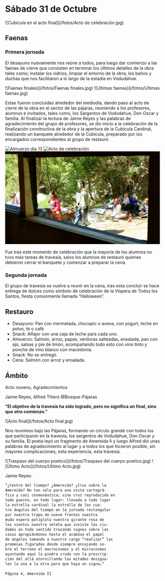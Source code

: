 # Sábado 31 de Octubre
![Cubícula en el acto final](i/fotos/Acto de celebración.jpg)

## Faenas

### Primera jornada

El desayuno nuevamente nos reúne a todos, para luego dar comienzo a las faenas de cierre que consisten en terminar los últimos detalles de la obra tales como; instalar los vidrios, limpiar el entorno de la obra, los baños y duchas que nos facilitaron a lo largo de la estadía en Vodudahue. 

![Faenas finales](i/fotos/Faenas finales.jpg)
![Ultimas faenas](i/fotos/Ultimas faenas.jpg)

Estas fueron concluidas alrededor del mediodía, dando paso al acto de cierre de la obra en el sector de las pájaras, reuniendo a los profesores, alumnos e invitados, tales como, los Sargentos de Vodudahue, Don Oscar y familia. Al finalizar la lectura de Jaime Reyes y las palabras de agradecimiento del grupo de profesores, se dio inicio a la celebración de la finalización constructiva de la obra y la apertura de la Cubícula Cardinal, realizando un banquete alrededor de la Cubícula, preparado por los encargados correspondientes al grupo de restauró.

![Almuerzo día 13](i/fotos/Celebración2.jpg)
![Acto de celebración](i/fotos/Celebración.jpg)
![Almuerzo celebración](i/fotos/Almuerzo.jpg)

Fue tras este momento de celebración que la mayoría de los alumnos no tuvo más tareas de travesía, salvo los alumnos de restauró quienes debieron cerrar el banquete y comenzar a preparar la cena.


### Segunda jornada

El grupo de travesía se vuelve a reunir en la cena, tras esta concluir se hace entrega de dulces como símbolo de celebración de la Víspera de Todos los Santos, fiesta comúnmente llamada “Halloween”.

## Restauro
- Desayuno: Pan con mermelada, chocapic o avena, con yogurt, leche en polvo, té o café
- Snack: Alfajor con una caja de leche para cada uno.
- Almuerzo:  Salmón, arroz, papas, verduras salteadas, ensalada, pan con ajo, salsas y pie de limón, acompañando todo esto con vino tinto y ponche de vino blanco con macedonia.
- Snack: No se entregó.
- Cena: Salmón con arroz y ensalada.

## Ámbito

Acto noveno, Agradecimientos

Jaime Reyes, Alfred Thiers @Bosque-Pájaras

**“El objetivo de la travesía ha sido logrado, pero no significa un final, sino que otro comienzo.”**

![Acto final](i/fotos/Acto final.jpg)


Nos reunimos bajo las Pájaras, formando un círculo grande con todos los que participaron en la travesía, los sargentos de Vodudahue, Don Oscar y su familia. El poeta leyó un fragmento de Amereida II y luego Alfred dió unas palabras de agradecimiento al lugar y a todos los que hicieron posible, sin mayores complicaciones, esta experiencia, esta travesía.

![Traspaso del cuerpo poetico](i/fotos/Traspaso del cuerpo poetico.jpg)
![Último Acto](i/fotos/Ultimo Acto.jpg)

Jaime Reyes: 

    “¿Centro del tiempo? ¿Amereida? ¿Cruz sobre la
    Amereida? No tan sólo para una vista cartográ-
    fica y casi cosmonáutica; sino cruz reproducida en
    todo puesto, en todo lugar: llevada a todo lugar
    la estrella cardinal la estrella de los cua-
    tro ángulos del tiempo en la jornada rectangular
    por nuestra trapa de nueve frentes nuestra
    muda espera políglota nuestra girante rosa de
    los vientos nuestra veleta que inviste las ciu-
    dades en todo sentido trazando signos sobre las
    casas apropiándonos hasta el acabóse el papel
    de ángeles tomando a nuestro cargo “realizar” las
    promesas figuradas desde siempre encajando so-
    bre el terreno el macrocosmos y el microcosmos
    ayuntando aquí la piedra cruda con la prescrip-
    ción del allá atornillando las mitades desigua-
    les la una a la otra para que haya un signo…”
    
    Página 4, Amereida II

